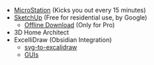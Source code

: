 - [MicroStation](https://www.bentley.com/software/microstation/) (Kicks you out every 15 minutes)
- [SketchUp](https://www.sketchup.com/try-sketchup#for-personal) (Free for residential use, by Google)
	- [Offline Download](https://www.sketchup.com/offline-download) (Only for Pro)
- 3D Home Architect
- ExcelliDraw (Obsidian Integration)
	- [svg-to-excalidraw](https://github.com/excalidraw/svg-to-excalidraw)
	- [GUIs](https://codesandbox.io/examples/package/svg-to-excalidraw)

